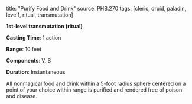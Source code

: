 title: "Purify Food and Drink"
source: PHB.270
tags: [cleric, druid, paladin, level1, ritual, transmutation]

**1st-level transmutation (ritual)**

**Casting Time**: 1 action

**Range**: 10 feet

**Components**: V, S

**Duration**: Instantaneous

All nonmagical food and drink within a 5-foot radius sphere centered on a point of your choice within range is purified and rendered free of poison and disease.
